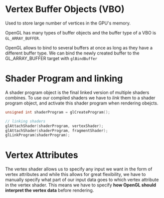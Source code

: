 # Vertex Buffer Objects (VBO)

Used to store large number of vertices in the GPU's memory.

OpenGL has many types of buffer objects and the buffer type of a VBO is `GL_ARRAY_BUFFER`.

OpenGL allows to bind to several buffers at once as long as they have a different buffer type. We
can bind the newly created buffer to the GL_ARRAY_BUFFER target with `glBindBuffer`

# Shader Program and linking

A shader program object is the final linked version of multiple shaders combines. To use our
compiled shaders we have to _link_ them to a shader program object, and activate this shader
program when rendering obejcts.

```c
unsigned int shaderProgram = glCreateProgram();

// linking shaders
glAttachShader(shaderProgram, vertexShader);
glAttachShader(shaderProgram, fragmentShader);
glLinkProgram(shaderProgram);
```

# Vertex Attributes

The vertex shader allows us to specify any input we want in the form of vertex attributes and while
this allows for great flexibility, we have to manually specify what part of our input data goes to
which vertex attribute in the vertex shader. This means we have to specify **how OpenGL should
interpret the vertex data** before rendering.
